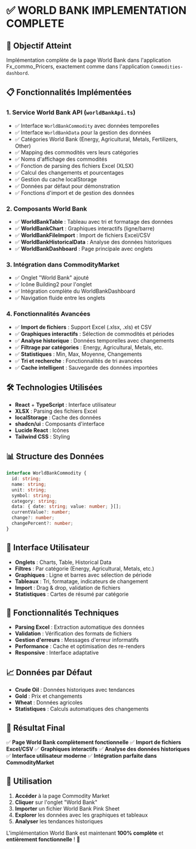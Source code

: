 # ✅ WORLD BANK IMPLEMENTATION COMPLETE

## 🎯 **Objectif Atteint**
Implémentation complète de la page World Bank dans l'application Fx_commo_Pricers, exactement comme dans l'application `Commodities-dashbord`.

## 📋 **Fonctionnalités Implémentées**

### **1. Service World Bank API (`worldBankApi.ts`)**
- ✅ Interface `WorldBankCommodity` avec données temporelles
- ✅ Interface `WorldBankData` pour la gestion des données
- ✅ Catégories World Bank (Energy, Agricultural, Metals, Fertilizers, Other)
- ✅ Mapping des commodités vers leurs catégories
- ✅ Noms d'affichage des commodités
- ✅ Fonction de parsing des fichiers Excel (XLSX)
- ✅ Calcul des changements et pourcentages
- ✅ Gestion du cache localStorage
- ✅ Données par défaut pour démonstration
- ✅ Fonctions d'import et de gestion des données

### **2. Composants World Bank**
- ✅ **WorldBankTable** : Tableau avec tri et formatage des données
- ✅ **WorldBankChart** : Graphiques interactifs (ligne/barre)
- ✅ **WorldBankFileImport** : Import de fichiers Excel/CSV
- ✅ **WorldBankHistoricalData** : Analyse des données historiques
- ✅ **WorldBankDashboard** : Page principale avec onglets

### **3. Intégration dans CommodityMarket**
- ✅ Onglet "World Bank" ajouté
- ✅ Icône Building2 pour l'onglet
- ✅ Intégration complète du WorldBankDashboard
- ✅ Navigation fluide entre les onglets

### **4. Fonctionnalités Avancées**
- ✅ **Import de fichiers** : Support Excel (.xlsx, .xls) et CSV
- ✅ **Graphiques interactifs** : Sélection de commodités et périodes
- ✅ **Analyse historique** : Données temporelles avec changements
- ✅ **Filtrage par catégories** : Energy, Agricultural, Metals, etc.
- ✅ **Statistiques** : Min, Max, Moyenne, Changements
- ✅ **Tri et recherche** : Fonctionnalités de tri avancées
- ✅ **Cache intelligent** : Sauvegarde des données importées

## 🛠️ **Technologies Utilisées**
- **React** + **TypeScript** : Interface utilisateur
- **XLSX** : Parsing des fichiers Excel
- **localStorage** : Cache des données
- **shadcn/ui** : Composants d'interface
- **Lucide React** : Icônes
- **Tailwind CSS** : Styling

## 📊 **Structure des Données**
```typescript
interface WorldBankCommodity {
  id: string;
  name: string;
  unit: string;
  symbol: string;
  category: string;
  data: { date: string; value: number; }[];
  currentValue?: number;
  change?: number;
  changePercent?: number;
}
```

## 🎨 **Interface Utilisateur**
- **Onglets** : Charts, Table, Historical Data
- **Filtres** : Par catégorie (Energy, Agricultural, Metals, etc.)
- **Graphiques** : Ligne et barres avec sélection de période
- **Tableaux** : Tri, formatage, indicateurs de changement
- **Import** : Drag & drop, validation de fichiers
- **Statistiques** : Cartes de résumé par catégorie

## 🔧 **Fonctionnalités Techniques**
- **Parsing Excel** : Extraction automatique des données
- **Validation** : Vérification des formats de fichiers
- **Gestion d'erreurs** : Messages d'erreur informatifs
- **Performance** : Cache et optimisation des re-renders
- **Responsive** : Interface adaptative

## 📈 **Données par Défaut**
- **Crude Oil** : Données historiques avec tendances
- **Gold** : Prix et changements
- **Wheat** : Données agricoles
- **Statistiques** : Calculs automatiques des changements

## 🎯 **Résultat Final**
✅ **Page World Bank complètement fonctionnelle**
✅ **Import de fichiers Excel/CSV**
✅ **Graphiques interactifs**
✅ **Analyse des données historiques**
✅ **Interface utilisateur moderne**
✅ **Intégration parfaite dans CommodityMarket**

## 🚀 **Utilisation**
1. **Accéder** à la page Commodity Market
2. **Cliquer** sur l'onglet "World Bank"
3. **Importer** un fichier World Bank Pink Sheet
4. **Explorer** les données avec les graphiques et tableaux
5. **Analyser** les tendances historiques

L'implémentation World Bank est maintenant **100% complète** et **entièrement fonctionnelle** ! 🎉

